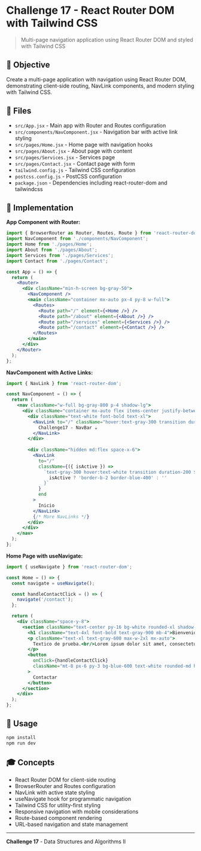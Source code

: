 # Challenge 17 - React Router DOM with Tailwind CSS

> Multi-page navigation application using React Router DOM and styled with Tailwind CSS

## 🎯 Objective

Create a multi-page application with navigation using React Router DOM, demonstrating client-side routing, NavLink components, and modern styling with Tailwind CSS.

## 📁 Files

- `src/App.jsx` - Main app with Router and Routes configuration
- `src/components/NavComponent.jsx` - Navigation bar with active link styling
- `src/pages/Home.jsx` - Home page with navigation hooks
- `src/pages/About.jsx` - About page with content
- `src/pages/Services.jsx` - Services page
- `src/pages/Contact.jsx` - Contact page with form
- `tailwind.config.js` - Tailwind CSS configuration
- `postcss.config.js` - PostCSS configuration
- `package.json` - Dependencies including react-router-dom and tailwindcss

## 🔧 Implementation

**App Component with Router:**

```jsx
import { BrowserRouter as Router, Routes, Route } from 'react-router-dom';
import NavComponent from './components/NavComponent';
import Home from './pages/Home';
import About from './pages/About';
import Services from './pages/Services';
import Contact from './pages/Contact';

const App = () => {
  return (
    <Router>
      <div className="min-h-screen bg-gray-50">
        <NavComponent />
        <main className="container mx-auto px-4 py-8 w-full">
          <Routes>
            <Route path="/" element={<Home />} />
            <Route path="/about" element={<About />} />
            <Route path="/services" element={<Services />} />
            <Route path="/contact" element={<Contact />} />
          </Routes>
        </main>
      </div>
    </Router>
  );
};
```

**NavComponent with Active Links:**

```jsx
import { NavLink } from 'react-router-dom';

const NavComponent = () => {
  return (
    <nav className="w-full bg-gray-800 p-4 shadow-lg">
      <div className="container mx-auto flex items-center justify-between px-4">
        <div className="text-white font-bold text-xl">
          <NavLink to="/" className="hover:text-gray-300 transition duration-200">
            Challenge17 - NavBar ☕
          </NavLink>
        </div>
        
        <div className="hidden md:flex space-x-6">
          <NavLink
            to="/"
            className={({ isActive }) =>
              `text-gray-300 hover:text-white transition duration-200 ${
                isActive ? 'border-b-2 border-blue-400' : ''
              }`
            }
            end
          >
            Inicio
          </NavLink>
          {/* More NavLinks */}
        </div>
      </div>
    </nav>
  );
};
```

**Home Page with useNavigate:**

```jsx
import { useNavigate } from 'react-router-dom';

const Home = () => {
  const navigate = useNavigate();

  const handleContactClick = () => {
    navigate('/contact');
  };

  return (
    <div className="space-y-8">
      <section className="text-center py-16 bg-white rounded-xl shadow-sm">
        <h1 className="text-4xl font-bold text-gray-900 mb-4">Bienvenido</h1>
        <p className="text-xl text-gray-600 max-w-2xl mx-auto">
          Textico de prueba.<br/>Lorem ipsum dolor sit amet, consectetur
        </p>
        <button
          onClick={handleContactClick}
          className="mt-8 px-6 py-3 bg-blue-600 text-white rounded-md hover:bg-blue-700 transition duration-200"
        >
          Contactar
        </button>
      </section>
    </div>
  );
};
```

## 🚀 Usage

```bash
npm install
npm run dev
```

## 🎓 Concepts

- React Router DOM for client-side routing
- BrowserRouter and Routes configuration
- NavLink with active state styling
- useNavigate hook for programmatic navigation
- Tailwind CSS for utility-first styling
- Responsive navigation with mobile considerations
- Route-based component rendering
- URL-based navigation and state management

---

**Challenge 17** - Data Structures and Algorithms II
